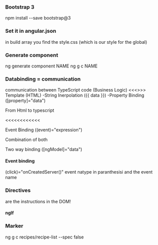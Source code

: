 ### Bootstrap 3
npm install --save bootstrap@3

### Set it in angular.json
in build array you find the style.css (which is our style for the global)

### Generate component
ng generate component NAME
ng g c NAME


### Databinding = communication
communication between TypeScript code (Business Logic) <<<>>> Template (HTML)
    -String Inerpolation ({{ data }})
    -Property Binding ([property]="data")


From Html to typescript 

<<<<<<<<<<<<

Event Binding ((event)="expression")


Combination of both

Two way binding ([ngModel]="data")

#### Event binding
 (click)="onCreatedServer()"
 event natype in paranthesisi and the event name


 ### Directives
 are the instructions in the DOM!
 #### ngIf


 ### Marker


 ng g c recipes/recipe-list --spec false